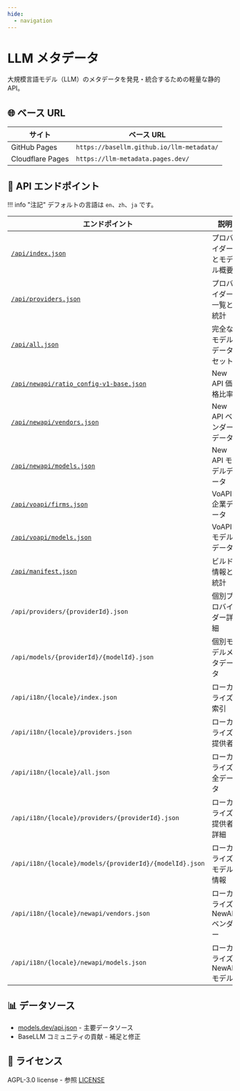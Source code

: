 ```yaml
---
hide:
  - navigation
---
```


# LLM メタデータ

大規模言語モデル（LLM）のメタデータを発見・統合するための軽量な静的 API。

## 🌐 ベース URL

| サイト           | ベース URL                                |
| ---------------- | ----------------------------------------- |
| GitHub Pages     | `https://basellm.github.io/llm-metadata/` |
| Cloudflare Pages | `https://llm-metadata.pages.dev/`         |

## 📡 API エンドポイント

!!! info "注記"
    デフォルトの言語は `en`、`zh`、`ja` です。

| エンドポイント                                                                     | 説明                         | 例                                            |
| ---------------------------------------------------------------------------------- | ---------------------------- | --------------------------------------------- |
| [`/api/index.json`](../api/index.json)                                             | プロバイダーとモデル概要     | すべてのプロバイダーとモデルの基本情報        |
| [`/api/providers.json`](../api/providers.json)                                     | プロバイダー一覧と統計       | プロバイダー一覧とモデル数統計                |
| [`/api/all.json`](../api/all.json)                                                 | 完全なモデルデータセット     | すべてのモデルの詳細情報                      |
| [`/api/newapi/ratio_config-v1-base.json`](../api/newapi/ratio_config-v1-base.json) | New API 価格比率             | New API システムにおける価格計算の比率        |
| [`/api/newapi/vendors.json`](../api/newapi/vendors.json)                           | New API ベンダーデータ       | New API システム向けのベンダーデータ          |
| [`/api/newapi/models.json`](../api/newapi/models.json)                             | New API モデルデータ         | New API システム向けのモデルデータ            |
| [`/api/voapi/firms.json`](../api/voapi/firms.json)                                 | VoAPI 企業データ             | VoAPI システム向けの企業データ                |
| [`/api/voapi/models.json`](../api/voapi/models.json)                               | VoAPI モデルデータ           | VoAPI システム向けのモデルデータ              |
| [`/api/manifest.json`](../api/manifest.json)                                       | ビルド情報と統計             | ビルド情報およびデータ統計                    |
| `/api/providers/{providerId}.json`                                                 | 個別プロバイダー詳細         | 例：`/api/providers/openai.json`              |
| `/api/models/{providerId}/{modelId}.json`                                          | 個別モデルメタデータ         | 例：`/api/models/openai/gpt-4.json`           |
| `/api/i18n/{locale}/index.json`                                                    | ローカライズ索引             | 例：`../api/i18n/zh/index.json`               |
| `/api/i18n/{locale}/providers.json`                                                | ローカライズ提供者           | 例：`../api/i18n/ja/providers.json`           |
| `/api/i18n/{locale}/all.json`                                                      | ローカライズ全データ         | 例：`../api/i18n/zh/all.json`                 |
| `/api/i18n/{locale}/providers/{providerId}.json`                                   | ローカライズ提供者詳細       | 例：`../api/i18n/zh/providers/openai.json`    |
| `/api/i18n/{locale}/models/{providerId}/{modelId}.json`                            | ローカライズモデル情報       | 例：`../api/i18n/ja/models/openai/gpt-4.json` |
| `/api/i18n/{locale}/newapi/vendors.json`                                           | ローカライズ NewAPI ベンダー | 例：`../api/i18n/zh/newapi/vendors.json`      |
| `/api/i18n/{locale}/newapi/models.json`                                            | ローカライズ NewAPI モデル   | 例：`../api/i18n/ja/newapi/models.json`       |

## 📊 データソース

- [models.dev/api.json](https://models.dev/api.json) - 主要データソース
- BaseLLM コミュニティの貢献 - 補足と修正

## 📄 ライセンス

AGPL-3.0 license - 参照 [LICENSE](https://github.com/basellm/llm-metadata/blob/main/LICENSE)
